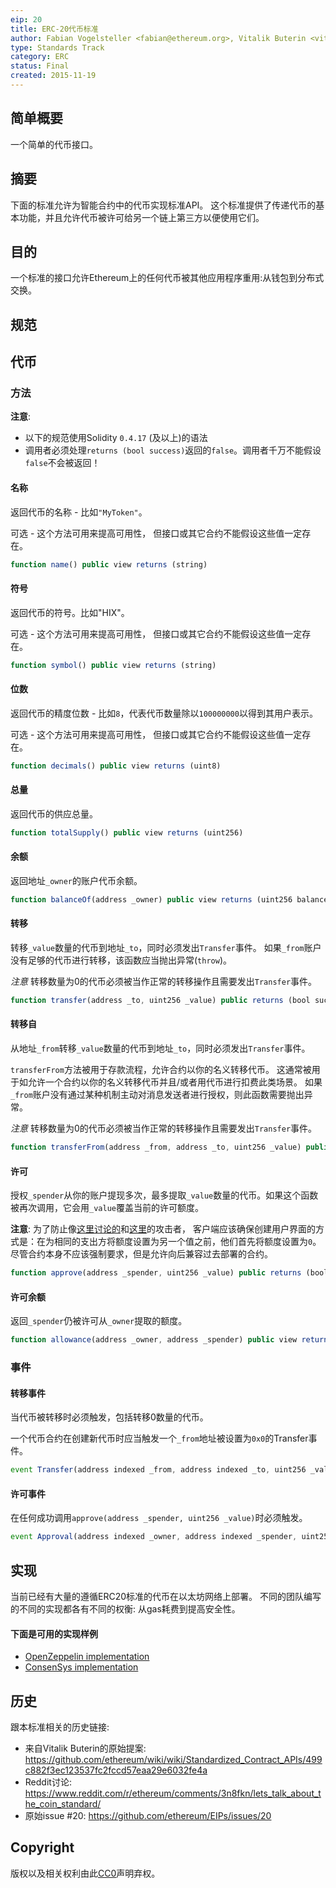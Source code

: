```yaml
---
eip: 20
title: ERC-20代币标准
author: Fabian Vogelsteller <fabian@ethereum.org>, Vitalik Buterin <vitalik.buterin@ethereum.org>
type: Standards Track
category: ERC
status: Final
created: 2015-11-19
---
```


## 简单概要

一个简单的代币接口。


## 摘要

下面的标准允许为智能合约中的代币实现标准API。
这个标准提供了传递代币的基本功能，并且允许代币被许可给另一个链上第三方以便使用它们。

## 目的

一个标准的接口允许Ethereum上的任何代币被其他应用程序重用:从钱包到分布式交换。

## 规范

## 代币
### 方法

**注意**:
 - 以下的规范使用Solidity `0.4.17` (及以上)的语法
 - 调用者必须处理`returns (bool success)`返回的`false`。调用者千万不能假设`false`不会被返回！


#### 名称

返回代币的名称 - 比如`"MyToken"`。

可选 - 这个方法可用来提高可用性，
但接口或其它合约不能假设这些值一定存在。


``` js
function name() public view returns (string)
```


#### 符号

返回代币的符号。比如"HIX"。

可选 - 这个方法可用来提高可用性，
但接口或其它合约不能假设这些值一定存在。

``` js
function symbol() public view returns (string)
```



#### 位数

返回代币的精度位数 - 比如`8`，代表代币数量除以`100000000`以得到其用户表示。

可选 - 这个方法可用来提高可用性，
但接口或其它合约不能假设这些值一定存在。

``` js
function decimals() public view returns (uint8)
```


#### 总量

返回代币的供应总量。

``` js
function totalSupply() public view returns (uint256)
```



#### 余额

返回地址`_owner`的账户代币余额。

``` js
function balanceOf(address _owner) public view returns (uint256 balance)
```



#### 转移

转移`_value`数量的代币到地址`_to`，同时必须发出`Transfer`事件。
如果`_from`账户没有足够的代币进行转移，该函数应当抛出异常(`throw`)。

*注意* 转移数量为0的代币必须被当作正常的转移操作且需要发出`Transfer`事件。

``` js
function transfer(address _to, uint256 _value) public returns (bool success)
```



#### 转移自

从地址`_from`转移`_value`数量的代币到地址`_to`，同时必须发出`Transfer`事件。

`transferFrom`方法被用于存款流程，允许合约以你的名义转移代币。
这通常被用于如允许一个合约以你的名义转移代币并且/或者用代币进行扣费此类场景。
如果`_from`账户没有通过某种机制主动对消息发送者进行授权，则此函数需要抛出异常。

*注意* 转移数量为0的代币必须被当作正常的转移操作且需要发出`Transfer`事件。

``` js
function transferFrom(address _from, address _to, uint256 _value) public returns (bool success)
```



#### 许可

授权`_spender`从你的账户提现多次，最多提取`_value`数量的代币。如果这个函数被再次调用，它会用`_value`覆盖当前的许可额度。

**注意**: 为了防止像[这里讨论的](https://docs.google.com/document/d/1YLPtQxZu1UAvO9cZ1O2RPXBbT0mooh4DYKjA_jp-RLM/)和[这里](https://github.com/ethereum/EIPs/issues/20#issuecomment-263524729)的攻击者，
客户端应该确保创建用户界面的方式是：在为相同的支出方将额度设置为另一个值之前，他们首先将额度设置为`0`。
尽管合约本身不应该强制要求，但是允许向后兼容过去部署的合约。

``` js
function approve(address _spender, uint256 _value) public returns (bool success)
```


#### 许可余额

返回`_spender`仍被许可从`_owner`提取的额度。

``` js
function allowance(address _owner, address _spender) public view returns (uint256 remaining)
```



### 事件


#### 转移事件

当代币被转移时必须触发，包括转移0数量的代币。

一个代币合约在创建新代币时应当触发一个`_from`地址被设置为`0x0`的Transfer事件。

``` js
event Transfer(address indexed _from, address indexed _to, uint256 _value)
```



#### 许可事件

在任何成功调用`approve(address _spender, uint256 _value)`时必须触发。

``` js
event Approval(address indexed _owner, address indexed _spender, uint256 _value)
```



## 实现

当前已经有大量的遵循ERC20标准的代币在以太坊网络上部署。
不同的团队编写的不同的实现都各有不同的权衡: 从gas耗费到提高安全性。

#### 下面是可用的实现样例
- [OpenZeppelin implementation](https://github.com/OpenZeppelin/openzeppelin-solidity/blob/9b3710465583284b8c4c5d2245749246bb2e0094/contracts/token/ERC20/ERC20.sol)
- [ConsenSys implementation](https://github.com/ConsenSys/Tokens/blob/fdf687c69d998266a95f15216b1955a4965a0a6d/contracts/eip20/EIP20.sol)


## 历史

跟本标准相关的历史链接:

- 来自Vitalik Buterin的原始提案: https://github.com/ethereum/wiki/wiki/Standardized_Contract_APIs/499c882f3ec123537fc2fccd57eaa29e6032fe4a
- Reddit讨论: https://www.reddit.com/r/ethereum/comments/3n8fkn/lets_talk_about_the_coin_standard/
- 原始issue #20: https://github.com/ethereum/EIPs/issues/20



## Copyright
版权以及相关权利由此[CC0](https://creativecommons.org/publicdomain/zero/1.0/)声明弃权。